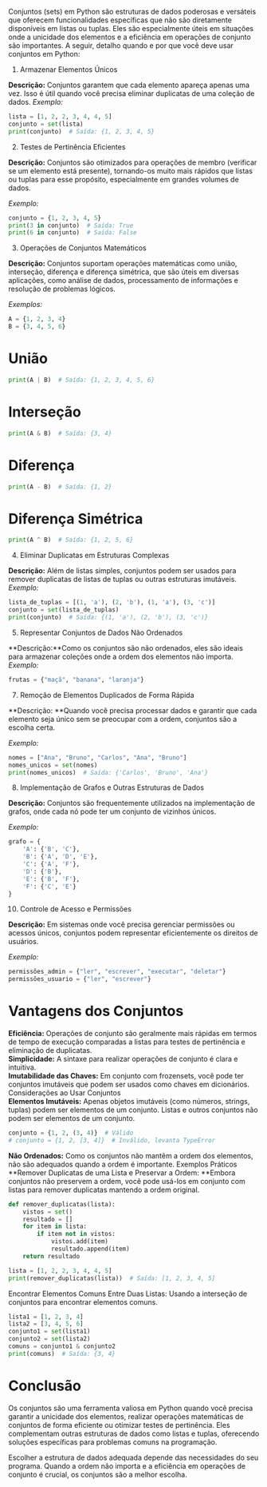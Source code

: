 Conjuntos (sets) em Python são estruturas de dados poderosas e versáteis que oferecem funcionalidades específicas que não são diretamente disponíveis em listas ou tuplas. Eles são especialmente úteis em situações onde a unicidade dos elementos e a eficiência em operações de conjunto são importantes. A seguir, detalho quando e por que você deve usar conjuntos em Python:

1. Armazenar Elementos Únicos  
  
**Descrição:** Conjuntos garantem que cada elemento apareça apenas uma vez. Isso é útil quando você precisa eliminar duplicatas de uma coleção de dados.
_Exemplo:_
```python
lista = [1, 2, 2, 3, 4, 4, 5]
conjunto = set(lista)
print(conjunto)  # Saída: {1, 2, 3, 4, 5}
````
2. Testes de Pertinência Eficientes
  
**Descrição:** Conjuntos são otimizados para operações de membro (verificar se um elemento está presente), tornando-os muito mais rápidos que listas ou tuplas para esse propósito, especialmente em grandes volumes de dados.  
  
_Exemplo:_
```python
conjunto = {1, 2, 3, 4, 5}
print(3 in conjunto)  # Saída: True
print(6 in conjunto)  # Saída: False
```
3. Operações de Conjuntos Matemáticos
    
**Descrição:** Conjuntos suportam operações matemáticas como união, interseção, diferença e diferença simétrica, que são úteis em diversas aplicações, como análise de dados, processamento de informações e resolução de problemas lógicos.
  
_Exemplos:_
```python
A = {1, 2, 3, 4}
B = {3, 4, 5, 6}
```
# União
```python
print(A | B)  # Saída: {1, 2, 3, 4, 5, 6}
```

# Interseção
```python
print(A & B)  # Saída: {3, 4}
```

# Diferença
```python
print(A - B)  # Saída: {1, 2}
```

# Diferença Simétrica
```python
print(A ^ B)  # Saída: {1, 2, 5, 6}
```
4. Eliminar Duplicatas em Estruturas Complexas
  
**Descrição:** Além de listas simples, conjuntos podem ser usados para remover duplicatas de listas de tuplas ou outras estruturas imutáveis.
_Exemplo:_
```python
lista_de_tuplas = [(1, 'a'), (2, 'b'), (1, 'a'), (3, 'c')]
conjunto = set(lista_de_tuplas)
print(conjunto)  # Saída: {(1, 'a'), (2, 'b'), (3, 'c')}
```
5. Representar Conjuntos de Dados Não Ordenados
  
**Descrição:**Como os conjuntos são não ordenados, eles são ideais para armazenar coleções onde a ordem dos elementos não importa.
_Exemplo:_
```python
frutas = {"maçã", "banana", "laranja"}
```

7. Remoção de Elementos Duplicados de Forma Rápida
  
**Descrição: **Quando você precisa processar dados e garantir que cada elemento seja único sem se preocupar com a ordem, conjuntos são a escolha certa.

_Exemplo:_
```python
nomes = ["Ana", "Bruno", "Carlos", "Ana", "Bruno"]
nomes_unicos = set(nomes)
print(nomes_unicos)  # Saída: {'Carlos', 'Bruno', 'Ana'}
```

8. Implementação de Grafos e Outras Estruturas de Dados
   
**Descrição:** Conjuntos são frequentemente utilizados na implementação de grafos, onde cada nó pode ter um conjunto de vizinhos únicos.
  
_Exemplo:_
```python
grafo = {
    'A': {'B', 'C'},
    'B': {'A', 'D', 'E'},
    'C': {'A', 'F'},
    'D': {'B'},
    'E': {'B', 'F'},
    'F': {'C', 'E'}
}
````
10. Controle de Acesso e Permissões
  
**Descrição:** Em sistemas onde você precisa gerenciar permissões ou acessos únicos, conjuntos podem representar eficientemente os direitos de usuários.
  
_Exemplo:_
```python
permissões_admin = {"ler", "escrever", "executar", "deletar"}
permissões_usuario = {"ler", "escrever"}
```

# Vantagens dos Conjuntos
**Eficiência:** Operações de conjunto são geralmente mais rápidas em termos de tempo de execução comparadas a listas para testes de pertinência e eliminação de duplicatas.  
**Simplicidade:** A sintaxe para realizar operações de conjunto é clara e intuitiva.  
**Imutabilidade das Chaves:** Em conjunto com frozensets, você pode ter conjuntos imutáveis que podem ser usados como chaves em dicionários.
Considerações ao Usar Conjuntos  
**Elementos Imutáveis:** Apenas objetos imutáveis (como números, strings, tuplas) podem ser elementos de um conjunto. Listas e outros conjuntos não podem ser elementos de um conjunto.  
  
```python
conjunto = {1, 2, (3, 4)}  # Válido
# conjunto = {1, 2, [3, 4]}  # Inválido, levanta TypeError
````

**Não Ordenados:** Como os conjuntos não mantêm a ordem dos elementos, não são adequados quando a ordem é importante.
Exemplos Práticos  
**Remover Duplicatas de uma Lista e Preservar a Ordem: **Embora conjuntos não preservem a ordem, você pode usá-los em conjunto com listas para remover duplicatas mantendo a ordem original.  
  
```python
def remover_duplicatas(lista):
    vistos = set()
    resultado = []
    for item in lista:
        if item not in vistos:
            vistos.add(item)
            resultado.append(item)
    return resultado

lista = [1, 2, 2, 3, 4, 4, 5]
print(remover_duplicatas(lista))  # Saída: [1, 2, 3, 4, 5]
```
Encontrar Elementos Comuns Entre Duas Listas: Usando a interseção de conjuntos para encontrar elementos comuns.

```python
lista1 = [1, 2, 3, 4]
lista2 = [3, 4, 5, 6]
conjunto1 = set(lista1)
conjunto2 = set(lista2)
comuns = conjunto1 & conjunto2
print(comuns)  # Saída: {3, 4}
```
# Conclusão
  
Os conjuntos são uma ferramenta valiosa em Python quando você precisa garantir a unicidade dos elementos, realizar operações matemáticas de conjuntos de forma eficiente ou otimizar testes de pertinência. Eles complementam outras estruturas de dados como listas e tuplas, oferecendo soluções específicas para problemas comuns na programação.
  
Escolher a estrutura de dados adequada depende das necessidades do seu programa. Quando a ordem não importa e a eficiência em operações de conjunto é crucial, os conjuntos são a melhor escolha.
